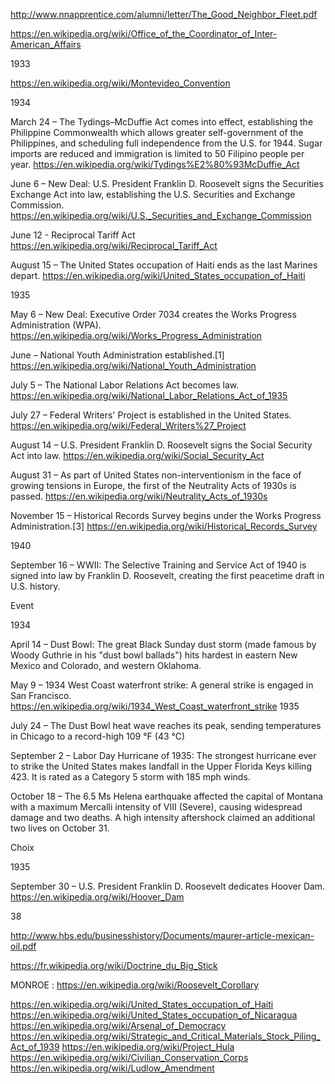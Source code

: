 http://www.nnapprentice.com/alumni/letter/The_Good_Neighbor_Fleet.pdf

https://en.wikipedia.org/wiki/Office_of_the_Coordinator_of_Inter-American_Affairs

1933

https://en.wikipedia.org/wiki/Montevideo_Convention

1934


March 24 – The Tydings–McDuffie Act comes into effect, establishing the Philippine Commonwealth which allows greater self-government of the Philippines, and scheduling full independence from the U.S. for 1944. Sugar imports are reduced and immigration is limited to 50 Filipino people per year.
https://en.wikipedia.org/wiki/Tydings%E2%80%93McDuffie_Act


June 6 – New Deal: U.S. President Franklin D. Roosevelt signs the Securities Exchange Act into law, establishing the U.S. Securities and Exchange Commission.
https://en.wikipedia.org/wiki/U.S._Securities_and_Exchange_Commission

June 12 - Reciprocal Tariff Act
https://en.wikipedia.org/wiki/Reciprocal_Tariff_Act

August 15 – The United States occupation of Haiti ends as the last Marines depart.
https://en.wikipedia.org/wiki/United_States_occupation_of_Haiti



1935


May 6 – New Deal: Executive Order 7034 creates the Works Progress Administration (WPA).
https://en.wikipedia.org/wiki/Works_Progress_Administration

June – National Youth Administration established.[1]
https://en.wikipedia.org/wiki/National_Youth_Administration

July 5 – The National Labor Relations Act becomes law.
https://en.wikipedia.org/wiki/National_Labor_Relations_Act_of_1935

July 27 – Federal Writers' Project is established in the United States.
https://en.wikipedia.org/wiki/Federal_Writers%27_Project

August 14 – U.S. President Franklin D. Roosevelt signs the Social Security Act into law.
https://en.wikipedia.org/wiki/Social_Security_Act

August 31 – As part of United States non-interventionism in the face of growing tensions in Europe, the first of the Neutrality Acts of 1930s is passed.
https://en.wikipedia.org/wiki/Neutrality_Acts_of_1930s

November 15 – Historical Records Survey begins under the Works Progress Administration.[3]
https://en.wikipedia.org/wiki/Historical_Records_Survey



1940

September 16 – WWII: The Selective Training and Service Act of 1940 is signed into law by Franklin D. Roosevelt, creating the first peacetime draft in U.S. history.

Event

1934


April 14 – Dust Bowl: The great Black Sunday dust storm (made famous by Woody Guthrie in his "dust bowl ballads") hits hardest in eastern New Mexico and Colorado, and western Oklahoma.


May 9 – 1934 West Coast waterfront strike: A general strike is engaged in San Francisco.
https://en.wikipedia.org/wiki/1934_West_Coast_waterfront_strike
1935

July 24 – The Dust Bowl heat wave reaches its peak, sending temperatures in Chicago to a record-high 109 °F (43 °C)

September 2 – Labor Day Hurricane of 1935: The strongest hurricane ever to strike the United States makes landfall in the Upper Florida Keys killing 423. It is rated as a Category 5 storm with 185 mph winds.

October 18 – The 6.5 Ms Helena earthquake affected the capital of Montana with a maximum Mercalli intensity of VIII (Severe), causing widespread damage and two deaths. A high intensity aftershock claimed an additional two lives on October 31.


Choix

1935

September 30 – U.S. President Franklin D. Roosevelt dedicates Hoover Dam.
https://en.wikipedia.org/wiki/Hoover_Dam



38

http://www.hbs.edu/businesshistory/Documents/maurer-article-mexican-oil.pdf


https://fr.wikipedia.org/wiki/Doctrine_du_Big_Stick

MONROE : https://en.wikipedia.org/wiki/Roosevelt_Corollary

https://en.wikipedia.org/wiki/United_States_occupation_of_Haiti
https://en.wikipedia.org/wiki/United_States_occupation_of_Nicaragua
https://en.wikipedia.org/wiki/Arsenal_of_Democracy
https://en.wikipedia.org/wiki/Strategic_and_Critical_Materials_Stock_Piling_Act_of_1939
https://en.wikipedia.org/wiki/Project_Hula
https://en.wikipedia.org/wiki/Civilian_Conservation_Corps
https://en.wikipedia.org/wiki/Ludlow_Amendment
